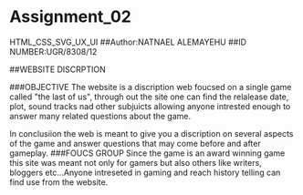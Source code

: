 # Assignment_02
HTML_CSS_SVG_UX_UI
##Author:NATNAEL ALEMAYEHU
##ID NUMBER:UGR/8308/12

##WEBSITE DISCRPTION

###OBJECTIVE
The website is a discription web foucsed on a single game called "the last of us", through out the site 
one can find  the relalease date, plot, sound tracks nad other subjuicts allowing anyone intrested enough  to answer many related questions 
about the game.

In conclusiion the web is meant to give you a discription on several aspects of the game and answer questions 
that may come before and after gameplay.
###FOUCS GROUP
Since the game is an award winning game this site was meant not only for gamers but also others like writers, bloggers etc...Anyone
intreseted in gaming and reach history telling can find use from the website.

